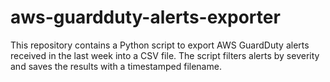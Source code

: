 # aws-guardduty-alerts-exporter
This repository contains a Python script to export AWS GuardDuty alerts received in the last week into a CSV file. The script filters alerts by severity and saves the results with a timestamped filename.
